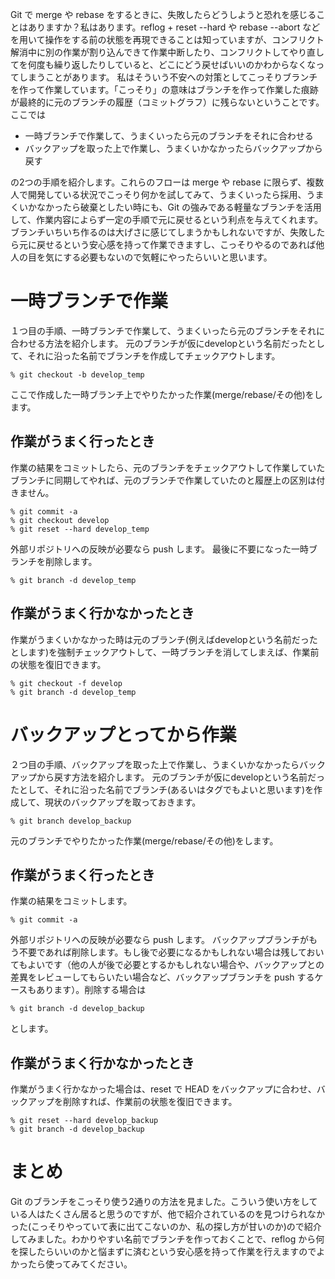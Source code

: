 Git で merge や rebase をするときに、失敗したらどうしようと恐れを感じることはありますか？私はあります。reflog + reset --hard や rebase --abort などを用いて操作をする前の状態を再現できることは知っていますが、コンフリクト解消中に別の作業が割り込んできて作業中断したり、コンフリクトしてやり直してを何度も繰り返したりしていると、どこにどう戻せばいいのかわからなくなってしまうことがあります。
私はそういう不安への対策としてこっそりブランチを作って作業しています。「こっそり」の意味はブランチを作って作業した痕跡が最終的に元のブランチの履歴（コミットグラフ）に残らないということです。ここでは

* 一時ブランチで作業して、うまくいったら元のブランチをそれに合わせる
* バックアップを取った上で作業し、うまくいかなかったらバックアップから戻す

の2つの手順を紹介します。これらのフローは merge や rebase に限らず、複数人で開発している状況でこっそり何かを試してみて、うまくいったら採用、うまくいかなかったら破棄としたい時にも、Git の強みである軽量なブランチを活用して、作業内容によらず一定の手順で元に戻せるという利点を与えてくれます。ブランチいちいち作るのは大げさに感じてしまうかもしれないですが、失敗したら元に戻せるという安心感を持って作業できますし、こっそりやるのであれば他人の目を気にする必要もないので気軽にやったらいいと思います。

# 一時ブランチで作業

１つ目の手順、一時ブランチで作業して、うまくいったら元のブランチをそれに合わせる方法を紹介します。
元のブランチが仮にdevelopという名前だったとして、それに沿った名前でブランチを作成してチェックアウトします。

```
% git checkout -b develop_temp
```

ここで作成した一時ブランチ上でやりたかった作業(merge/rebase/その他)をします。

## 作業がうまく行ったとき

作業の結果をコミットしたら、元のブランチをチェックアウトして作業していたブランチに同期してやれば、元のブランチで作業していたのと履歴上の区別は付きません。

```
% git commit -a
% git checkout develop
% git reset --hard develop_temp
```

外部リポジトリへの反映が必要なら push します。
最後に不要になった一時ブランチを削除します。

```
% git branch -d develop_temp
```

## 作業がうまく行かなかったとき

作業がうまくいかなかった時は元のブランチ(例えばdevelopという名前だったとします)を強制チェックアウトして、一時ブランチを消してしまえば、作業前の状態を復旧できます。

```
% git checkout -f develop
% git branch -d develop_temp
```

# バックアップとってから作業

２つ目の手順、バックアップを取った上で作業し、うまくいかなかったらバックアップから戻す方法を紹介します。
元のブランチが仮にdevelopという名前だったとして、それに沿った名前でブランチ(あるいはタグでもよいと思います)を作成して、現状のバックアップを取っておきます。

```
% git branch develop_backup
```

元のブランチでやりたかった作業(merge/rebase/その他)をします。

## 作業がうまく行ったとき

作業の結果をコミットします。

```
% git commit -a
```

外部リポジトリへの反映が必要なら push します。
バックアップブランチがもう不要であれば削除します。もし後で必要になるかもしれない場合は残しておいてもよいです（他の人が後で必要とするかもしれない場合や、バックアップとの差異をレビューしてもらいたい場合など、バックアップブランチを push するケースもあります）。削除する場合は

```
% git branch -d develop_backup
```

とします。

## 作業がうまく行かなかったとき

作業がうまく行かなかった場合は、reset で HEAD をバックアップに合わせ、バックアップを削除すれば、作業前の状態を復旧できます。

```
% git reset --hard develop_backup
% git branch -d develop_backup
```

# まとめ

Git のブランチをこっそり使う2通りの方法を見ました。こういう使い方をしている人はたくさん居ると思うのですが、他で紹介されているのを見つけられなかった(こっそりやっていて表に出てこないのか、私の探し方が甘いのか)ので紹介してみました。わかりやすい名前でブランチを作っておくことで、reflog から何を探したらいいのかと悩まずに済むという安心感を持って作業を行えますのでよかったら使ってみてください。

